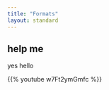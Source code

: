 ```yaml
---
title: "Formats"
layout: standard
---
```


<script src="{{< blogdown/postref >}}index_files/core-js/shim.min.js"></script>
<script src="{{< blogdown/postref >}}index_files/react/react.min.js"></script>
<script src="{{< blogdown/postref >}}index_files/react/react-dom.min.js"></script>
<script src="{{< blogdown/postref >}}index_files/reactwidget/react-tools.js"></script>
<script src="{{< blogdown/postref >}}index_files/htmlwidgets/htmlwidgets.js"></script>
<script src="{{< blogdown/postref >}}index_files/reactable-binding/reactable.js"></script>

## help me

yes hello

{{% youtube w7Ft2ymGmfc %}}

<div id="htmlwidget-1" class="reactable html-widget" style="width:auto;height:auto;"></div>
<script type="application/json" data-for="htmlwidget-1">{"x":{"tag":{"name":"Reactable","attribs":{"data":{"link":["https://bookdown.org/yihui/rmarkdown/notebook.html","https://bookdown.org/yihui/rmarkdown/html-document.html","https://bookdown.org/yihui/rmarkdown/pdf-document.html","https://bookdown.org/yihui/rmarkdown/word-document.html","https://bookdown.org/yihui/rmarkdown/opendocument-text-document.html","https://bookdown.org/yihui/rmarkdown/rich-text-format-document.html","https://bookdown.org/yihui/rmarkdown/markdown-document.html","https://bookdown.org/yihui/rmarkdown/ioslides-presentation.html","https://bookdown.org/yihui/rmarkdown/revealjs.html","https://bookdown.org/yihui/rmarkdown/slidy-presentation.html","https://bookdown.org/yihui/rmarkdown/beamer-presentation.html","https://bookdown.org/yihui/rmarkdown/powerpoint-presentation.html","https://rstudio.github.io/distill/","https://github.com/rstudio/rticles","https://github.com/rstudio/rticles","https://github.com/rstudio/rticles","https://github.com/rstudio/rticles","https://github.com/rstudio/rticles","flexdashboard/index.html","https://bookdown.org","https://bookdown.org/yihui/rmarkdown/rmarkdown-site.html","https://bookdown.org/yihui/blogdown/","https://pkgdown.r-lib.org/","https://bookdown.org/yihui/rmarkdown/tufte-handouts.html","https://bookdown.org/yihui/rmarkdown/r-package-vignette.html","github_document_format.html","http://statr.me/2016/08/creating-pretty-documents-with-the-prettydoc-package/","https://github.com/juba/rmdformats","https://github.com/juba/rmdformats","https://github.com/juba/rmdformats","https://github.com/bblodfon/rtemps","https://github.com/ropenscilabs/vitae","https://github.com/mangothecat/rmdshower"],"desc":["Interactive R Notebooks","HTML document w/ Bootstrap CSS","PDF document (via LaTeX template)","Microsoft Word document (docx)","OpenDocument Text document","Rich Text Format document","Markdown document (various flavors)","HTML presentation with ioslides","HTML presentation with reveal.js","HTML presentation with W3C Slidy","PDF presentation with LaTeX Beamer","PowerPoint presentation","Scientific and technical writing for the web","Journal of Statistical Software (JSS)","Association for Computing Machinery (ACM)","American Chemical Society (ACS) Journal","Documents based on the LaTeX package ctex","Submissions to Elsevier journals","Interactive dashboards","HTML, PDF, ePub, and Kindle books","Multi-page websites","Customizable websites and blogs","Package documentation websites","Handouts in the style of Edward Tufte","R package vignette (HTML)","GitHub Flavored Markdown document.","Small yet pretty HTML pages","Format adapted from the Read the docs Sphinx theme","Format adapted from the docco documentation generator","Clean and simple HTML format","Reproducible data analysis templates","Résumé and CV templates","Themeable presentations using the Shower framework"]},"columns":[{"accessor":"link","name":"","type":"character","cell":[{"name":"a","attribs":{"href":"https://bookdown.org/yihui/rmarkdown/notebook.html","target":"_blank"},"children":["Notebook"]},{"name":"a","attribs":{"href":"https://bookdown.org/yihui/rmarkdown/html-document.html","target":"_blank"},"children":["HTML"]},{"name":"a","attribs":{"href":"https://bookdown.org/yihui/rmarkdown/pdf-document.html","target":"_blank"},"children":["PDF"]},{"name":"a","attribs":{"href":"https://bookdown.org/yihui/rmarkdown/word-document.html","target":"_blank"},"children":["Word"]},{"name":"a","attribs":{"href":"https://bookdown.org/yihui/rmarkdown/opendocument-text-document.html","target":"_blank"},"children":["ODT"]},{"name":"a","attribs":{"href":"https://bookdown.org/yihui/rmarkdown/rich-text-format-document.html","target":"_blank"},"children":["RTF"]},{"name":"a","attribs":{"href":"https://bookdown.org/yihui/rmarkdown/markdown-document.html","target":"_blank"},"children":["Markdown"]},{"name":"a","attribs":{"href":"https://bookdown.org/yihui/rmarkdown/ioslides-presentation.html","target":"_blank"},"children":["ioslides"]},{"name":"a","attribs":{"href":"https://bookdown.org/yihui/rmarkdown/revealjs.html","target":"_blank"},"children":["reveal.js"]},{"name":"a","attribs":{"href":"https://bookdown.org/yihui/rmarkdown/slidy-presentation.html","target":"_blank"},"children":["Slidy"]},{"name":"a","attribs":{"href":"https://bookdown.org/yihui/rmarkdown/beamer-presentation.html","target":"_blank"},"children":["Beamer"]},{"name":"a","attribs":{"href":"https://bookdown.org/yihui/rmarkdown/powerpoint-presentation.html","target":"_blank"},"children":["PowerPoint"]},{"name":"a","attribs":{"href":"https://rstudio.github.io/distill/","target":"_blank"},"children":["distill"]},{"name":"a","attribs":{"href":"https://github.com/rstudio/rticles","target":"_blank"},"children":["jss_article"]},{"name":"a","attribs":{"href":"https://github.com/rstudio/rticles","target":"_blank"},"children":["acm_article"]},{"name":"a","attribs":{"href":"https://github.com/rstudio/rticles","target":"_blank"},"children":["acs_article"]},{"name":"a","attribs":{"href":"https://github.com/rstudio/rticles","target":"_blank"},"children":["ctex"]},{"name":"a","attribs":{"href":"https://github.com/rstudio/rticles","target":"_blank"},"children":["elsevier_article"]},{"name":"a","attribs":{"href":"flexdashboard/index.html","target":"_blank"},"children":["flexdashboard"]},{"name":"a","attribs":{"href":"https://bookdown.org","target":"_blank"},"children":["bookdown"]},{"name":"a","attribs":{"href":"https://bookdown.org/yihui/rmarkdown/rmarkdown-site.html","target":"_blank"},"children":["Websites"]},{"name":"a","attribs":{"href":"https://bookdown.org/yihui/blogdown/","target":"_blank"},"children":["blogdown"]},{"name":"a","attribs":{"href":"https://pkgdown.r-lib.org/","target":"_blank"},"children":["pkgdown"]},{"name":"a","attribs":{"href":"https://bookdown.org/yihui/rmarkdown/tufte-handouts.html","target":"_blank"},"children":["Tufte Handout"]},{"name":"a","attribs":{"href":"https://bookdown.org/yihui/rmarkdown/r-package-vignette.html","target":"_blank"},"children":["Package Vignette"]},{"name":"a","attribs":{"href":"github_document_format.html","target":"_blank"},"children":["Github Document"]},{"name":"a","attribs":{"href":"http://statr.me/2016/08/creating-pretty-documents-with-the-prettydoc-package/","target":"_blank"},"children":["html_pretty"]},{"name":"a","attribs":{"href":"https://github.com/juba/rmdformats","target":"_blank"},"children":["readthedown"]},{"name":"a","attribs":{"href":"https://github.com/juba/rmdformats","target":"_blank"},"children":["html_docco"]},{"name":"a","attribs":{"href":"https://github.com/juba/rmdformats","target":"_blank"},"children":["html_clean"]},{"name":"a","attribs":{"href":"https://github.com/bblodfon/rtemps","target":"_blank"},"children":["rtemps"]},{"name":"a","attribs":{"href":"https://github.com/ropenscilabs/vitae","target":"_blank"},"children":["vitae"]},{"name":"a","attribs":{"href":"https://github.com/mangothecat/rmdshower","target":"_blank"},"children":["shower_presentation"]}]},{"accessor":"desc","name":"","type":"character"}],"defaultPageSize":10,"paginationType":"numbers","showPageInfo":true,"minRows":1,"highlight":true,"rowStyle":{"cursor":"pointer"},"theme":{"highlightColor":"#e6f3fc"},"dataKey":"fbe5afd94f975982017fbaf29aa10e4a","key":"fbe5afd94f975982017fbaf29aa10e4a"},"children":[]},"class":"reactR_markup"},"evals":[],"jsHooks":[]}</script>
